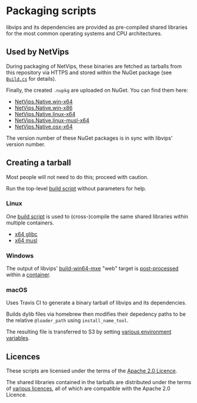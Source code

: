 # Packaging scripts

libvips and its dependencies are provided as pre-compiled shared libraries
for the most common operating systems and CPU architectures.

## Used by NetVips

During packaging of NetVips, these binaries are fetched as tarballs from 
this repository via HTTPS and stored within the NuGet package (see
[`Build.cs`](https://github.com/kleisauke/net-vips/blob/master/build/Build.cs)
for details).

Finally, the created `.nupkg` are uploaded on NuGet. You can find them here:
* [NetVips.Native.win-x64](https://www.nuget.org/packages/NetVips.Native.win-x64)
* [NetVips.Native.win-x86](https://www.nuget.org/packages/NetVips.Native.win-x86)
* [NetVips.Native.linux-x64](https://www.nuget.org/packages/NetVips.Native.linux-x64)
* [NetVips.Native.linux-musl-x64](https://www.nuget.org/packages/NetVips.Native.linux-musl-x64)
* [NetVips.Native.osx-x64](https://www.nuget.org/packages/NetVips.Native.osx-x64)

The version number of these NuGet packages is in sync with libvips' version number.

## Creating a tarball

Most people will not need to do this; proceed with caution.

Run the top-level [build script](build.sh) without parameters for help.

### Linux

One [build script](build/lin.sh) is used to (cross-)compile
the same shared libraries within multiple containers.

* [x64 glibc](linux-x64/Dockerfile)
* [x64 musl](linux-musl-x64/Dockerfile)

### Windows

The output of libvips' [build-win64-mxe](https://github.com/libvips/build-win64-mxe)
"web" target is [post-processed](build/win.sh) within a [container](win32/Dockerfile).

### macOS

Uses Travis CI to generate a binary tarball
of libvips and its dependencies.

Builds dylib files via homebrew
then modifies their depedency paths to be
the relative `@loader_path` using `install_name_tool`.

The resulting file is transferred to S3 by setting
[various environment variables](https://docs.travis-ci.com/user/uploading-artifacts).

## Licences

These scripts are licensed under the terms of the
[Apache 2.0 Licence](LICENSE).

The shared libraries contained in the tarballs
are distributed under the terms of
[various licences](THIRD-PARTY-NOTICES.md),
all of which are compatible with the Apache 2.0 Licence.
